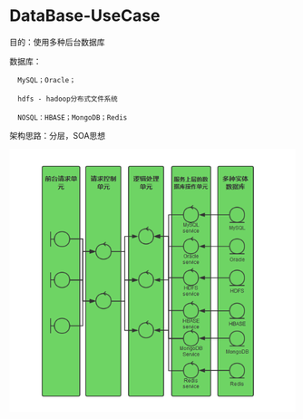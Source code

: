 # DataBase-UseCase

目的：使用多种后台数据库

数据库：

      MySQL；Oracle；
      
      hdfs - hadoop分布式文件系统
      
      NOSQL：HBASE；MongoDB；Redis
      
架构思路：分层，SOA思想

![图示](架构/架构分层图.png)
